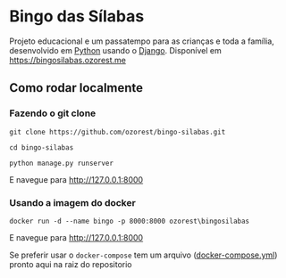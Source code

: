 # Bingo das Sílabas

Projeto educacional e um passatempo para as crianças e toda a família, desenvolvido em [Python](https://www.python.org) usando o [Django](https://www.djangoproject.com).
Disponível em https://bingosilabas.ozorest.me

## Como rodar localmente

### Fazendo o git clone

`git clone https://github.com/ozorest/bingo-silabas.git`

`cd bingo-silabas`

`python manage.py runserver`

E navegue para http://127.0.0.1:8000

### Usando a imagem do docker

`docker run -d --name bingo -p 8000:8000 ozorest\bingosilabas`

E navegue para http://127.0.0.1:8000

Se preferir usar o `docker-compose` tem um arquivo ([docker-compose.yml](https://raw.githubusercontent.com/ozorest/bingo-silabas/master/docker-compose.yml)) pronto aqui na raiz do repositorio 
